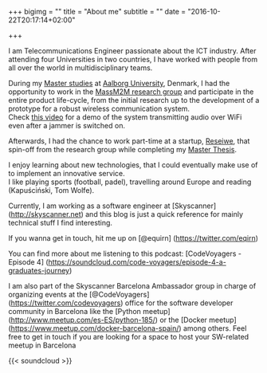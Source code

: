 +++
bigimg = ""
title = "About me"
subtitle = ""
date = "2016-10-22T20:17:14+02:00"

+++

I am Telecommunications Engineer passionate about the ICT industry. After attending four Universities in two countries, I have worked with people from all over the world in multidisciplinary teams.

During my [Master studies](http://www.en.aau.dk/education/master/wireless-communication-systems) at [Aalborg University](http://www.en.aau.dk/), Denmark, I had the opportunity to work in the [MassM2M research group](http://massm2m.es.aau.dk/) and participate in the entire product life-cycle, from the initial research up to the development of a prototype for a robust wireless communication system.<br>
Check [this video](https://vimeo.com/66733915) for a demo of the system transmitting audio over WiFi even after a jammer is switched on.

Afterwards, I had the chance to work part-time at a startup, [Reseiwe](http://reseiwe.com/), that spin-off from the research group while completing my [Master Thesis](http://projekter.aau.dk/projekter/files/198541091/main_report_4_june.pdf).

I enjoy learning about new technologies, that I could eventually make use of to implement an innovative service.<br>
I like playing sports (football, padel), travelling around Europe and reading (Kapuściński, Tom Wolfe).

Currently, I am working as a software engineer at [Skyscanner] (http://skyscanner.net) and this blog is just a quick reference for mainly technical stuff I find interesting.

If you wanna get in touch, hit me up on [@equirn] (https://twitter.com/eqirn)

You can find more about me listening to this podcast: [CodeVoyagers - Episode 4] (https://soundcloud.com/code-voyagers/episode-4-a-graduates-journey)

I am also part of the Skyscanner Barcelona Ambassador group in charge of organizing events at the [@CodeVoyagers] (https://twitter.com/codevoyagers) office for the software developer community in Barcelona like the [Python meetup] (http://www.meetup.com/es-ES/python-185/) or the [Docker meetup] (https://www.meetup.com/docker-barcelona-spain/) among others. Feel free to get in touch if you are looking for a space to host your SW-related meetup in Barcelona

{{< soundcloud >}}
